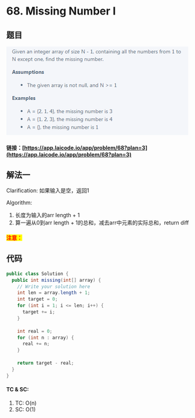 # 68. Missing Number I

## 题目

![](<../../.gitbook/assets/image (3) (1) (1) (1) (1) (1) (1) (1) (1) (1) (1) (1) (1) (1) (1) (1) (1) (1) (1) (1).png>)

#### 链接：[https://app.laicode.io/app/problem/68?plan=3](https://app.laicode.io/app/problem/68?plan=3)

## 解法一

Clarification: 如果输入是空，返回1

Algorithm:&#x20;

1. 长度为输入的arr length + 1
2. 算一遍从0到arr length + 1的总和，减去arr中元素的实际总和，return diff

#### <mark style="color:red;">注意：</mark>

## 代码

```java
public class Solution {
  public int missing(int[] array) {
    // Write your solution here
    int len = array.length + 1;
    int target = 0;
    for (int i = 1; i <= len; i++) {
      target += i;
    }

    int real = 0;
    for (int n : array) {
      real += n;
    }

    return target - real;
  }
}
```

#### TC & SC:&#x20;

1. TC: O(n)
2. SC: O(1)
